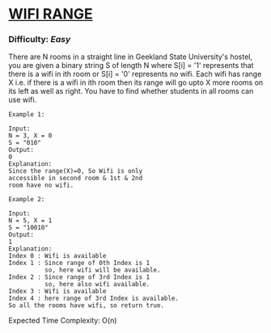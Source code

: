 
# [WIFI RANGE](https://practice.geeksforgeeks.org/problems/61567fb59e9f202db5cc2ad320ffeb6d95bf72d7/1)

### Difficulty: ***Easy***


There are N rooms in a straight line in Geekland State University's hostel, you are given a binary string S of length N where S[i] = '1' represents that there is a wifi in ith room or S[i] = '0' represents no wifi. Each wifi has range X i.e. if there is a wifi in ith room then its range will go upto X more rooms on its left as well as right. You have to find whether students in all rooms can use wifi.
```
Example 1: 

Input:
N = 3, X = 0
S = "010"
Output:
0
Explanation: 
Since the range(X)=0, So Wifi is only 
accessible in second room & 1st & 2nd
room have no wifi.
```
```
Example 2: 

Input:
N = 5, X = 1
S = "10010"
Output:
1
Explanation: 
Index 0 : Wifi is available
Index 1 : Since range of 0th Index is 1
          so, here wifi will be available.
Index 2 : Since range of 3rd Index is 1
          so, here also wifi available.
Index 3 : Wifi is available
Index 4 : here range of 3rd Index is available.
So all the rooms have wifi, so return true.
```

Expected Time Complexity: O(n)
